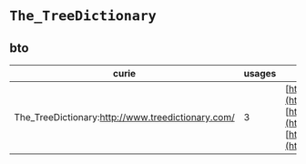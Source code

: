 # `The_TreeDictionary`

## bto

| curie                                             |   usages | nodes                                                                                                                                                                                                                                                                                                                                             |
|---------------------------------------------------|----------|---------------------------------------------------------------------------------------------------------------------------------------------------------------------------------------------------------------------------------------------------------------------------------------------------------------------------------------------------|
| The_TreeDictionary:http://www.treedictionary.com/ |        3 | [http://purl.obolibrary.org/obo/BTO:0002237](https://bioregistry.io/http://purl.obolibrary.org/obo/BTO:0002237), [http://purl.obolibrary.org/obo/BTO:0002238](https://bioregistry.io/http://purl.obolibrary.org/obo/BTO:0002238), [http://purl.obolibrary.org/obo/BTO:0002239](https://bioregistry.io/http://purl.obolibrary.org/obo/BTO:0002239) |
